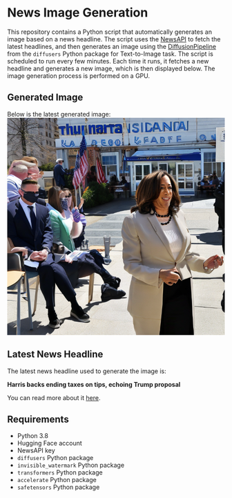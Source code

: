 # News Image Generation
This repository contains a Python script that automatically generates an image based on a news headline. The script uses the [NewsAPI](https://newsapi.org/) to fetch the latest headlines, and then generates an image using the [DiffusionPipeline](https://github.com/huggingface/diffusers) from the `diffusers` Python package for Text-to-Image task.
The script is scheduled to run every few minutes. Each time it runs, it fetches a new headline and generates a new image, which is then displayed below. The image generation process is performed on a GPU.

## Generated Image
Below is the latest generated image:
![Generated Image](image.png)

## Latest News Headline
The latest news headline used to generate the image is:

**Harris backs ending taxes on tips, echoing Trump proposal**

You can read more about it [here](https://news.google.com/rss/articles/CBMifEFVX3lxTE9iV1IxU1ExbG41RWMzOGNfMzZCQlN3R2RVTEVITnYtczNoaE1KSmhnVGJNdllQcW00YVdEYXNRZ19mbkdiVG1WdDQtQWt2R3BfcUdISXlLS3cxT3RaRGdicHVnMlpha1M4YzFLNDFuX29wOE84dC1Vck05TELSAYIBQVVfeXFMT25ueGpRN0d5S3IwTzFxRUZvSHJONUdNU1pCXzhVYnhJNEpWSVFKWXhrZHNGUlQtNmJvYzlyNTcxaGNZT1dMU2tucmtuVTV4NXU1LWVHZlBwSGdMTU9URjBVYnRydzlNUXFwOWpIc2JENFM0VjFzLWY4M1dKSHptUDUwUQ?oc=5).

## Requirements
- Python 3.8
- Hugging Face account
- NewsAPI key
- `diffusers` Python package
- `invisible_watermark` Python package
- `transformers` Python package
- `accelerate` Python package
- `safetensors` Python package
